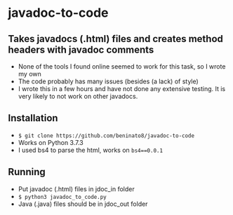 # javadoc-to-code

## Takes javadocs (.html) files and creates method headers with javadoc comments

 - None of the tools I found online seemed to work for this task, so I wrote my own
 - The code probably has many issues (besides (a lack) of style)
 - I wrote this in a few hours and have not done any extensive testing. It is very likely to not work on other javadocs.

## Installation

 - `$ git clone https://github.com/beninato8/javadoc-to-code`
 - Works on Python 3.7.3
 - I used bs4 to parse the html, works on `bs4==0.0.1`

## Running

 - Put javadoc (.html) files in jdoc_in folder
 - `$ python3 javadoc_to_code.py`
 - Java (.java) files should be in jdoc_out folder
